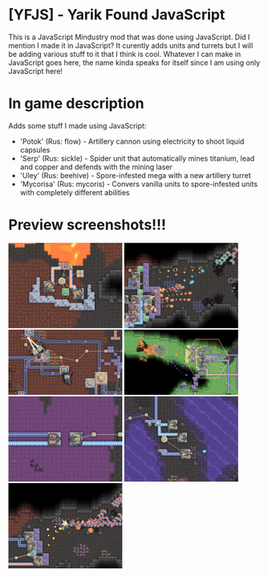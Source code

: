 # [YFJS] - Yarik Found JavaScript
This is a JavaScript Mindustry mod that was done using JavaScript. Did I mention I made it in JavaScript? It curently adds units and turrets but I will be adding various stuff to it that I think is cool. Whatever I can make in JavaScript goes here, the name kinda speaks for itself since I am using only JavaScript here!
# In game description
Adds some stuff I made using JavaScript:
<ul>
<li>'Potok' (Rus: flow) - Artillery cannon using electricity to shoot liquid capsules</li>
<li>'Serp' (Rus: sickle) - Spider unit that automatically mines titanium, lead and copper and defends with the mining laser</li>
<li>'Uley' (Rus: beehive) - Spore-infested mega with a new artillery turret</li>
<li>'Mycorisa' (Rus: mycoris) - Convers vanilla units to spore-infested units with completely different abilities</li>
</ul>



# Preview screenshots!!!
<img src="https://raw.githubusercontent.com/Yaroslav242/yfjs/main/preview/preview1.jpg" width="45%" > <img src="https://raw.githubusercontent.com/Yaroslav242/yfjs/main/preview/preview5.jpg" width="45%" >
<img src="https://raw.githubusercontent.com/Yaroslav242/yfjs/main/preview/preview6.jpg" width="45%" > <img src="https://raw.githubusercontent.com/Yaroslav242/yfjs/main/preview/preview7.jpg" width="45%" >
<img src="https://raw.githubusercontent.com/Yaroslav242/yfjs/main/preview/preview2.jpg" width="45%" > <img src="https://raw.githubusercontent.com/Yaroslav242/yfjs/main/preview/preview3.jpg" width="45%" >
<img src="https://raw.githubusercontent.com/Yaroslav242/yfjs/main/preview/preview4.jpg" width="45%" >
